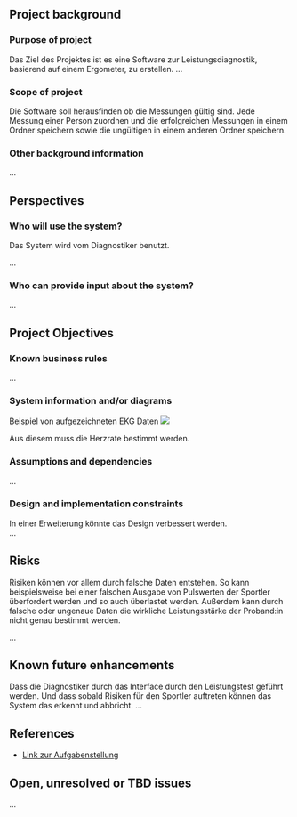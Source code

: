 ## Project background

### Purpose of project
Das Ziel des Projektes ist es eine Software zur Leistungsdiagnostik, basierend auf einem Ergometer, zu erstellen.
...

### Scope of project
Die Software soll herausfinden ob die Messungen gültig sind. Jede Messung einer Person zuordnen und die erfolgreichen Messungen in einem Ordner speichern sowie die ungültigen in einem anderen Ordner speichern.

### Other background information

...

## Perspectives
### Who will use the system?
Das System wird vom Diagnostiker benutzt. 

...

### Who can provide input about the system?


...


## Project Objectives

### Known business rules

...

### System information and/or diagrams

Beispiel von aufgezeichneten EKG Daten
![](ekg_example.png)

Aus diesem muss die Herzrate bestimmt werden.

### Assumptions and dependencies

...

### Design and implementation constraints
In einer Erweiterung könnte das Design verbessert werden.  
...

## Risks
Risiken können vor allem durch falsche Daten entstehen. So kann beispielsweise bei einer falschen Ausgabe von Pulswerten der Sportler überfordert werden und so auch überlastet werden. Außerdem kann durch falsche oder ungenaue Daten die wirkliche Leistungsstärke der Proband:in nicht genau bestimmt werden.

...

## Known future enhancements
Dass die Diagnostiker durch das Interface durch den Leistungstest geführt werden.
Und dass sobald Risiken für den Sportler auftreten können das System das erkennt und abbricht.
...

## References

- [Link zur Aufgabenstellung](tbd)

## Open, unresolved or TBD issues

...
